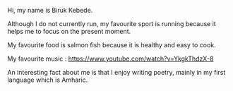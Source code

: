 Hi, my name is Biruk Kebede.

Although I do not currently run, my favourite sport is running because it helps me to focus on the present moment.

My favourite food is salmon fish because it is healthy and easy to cook.

My favourite music : https://www.youtube.com/watch?v=YkgkThdzX-8

An interesting fact about me is that I enjoy writing poetry, mainly in my first language which is Amharic.